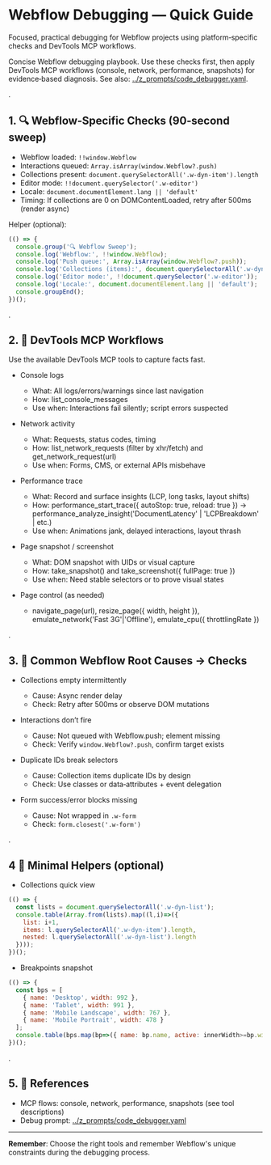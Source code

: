# Webflow Debugging — Quick Guide

Focused, practical debugging for Webflow projects using platform‑specific checks and DevTools MCP workflows.


Concise Webflow debugging playbook. Use these checks first, then apply DevTools MCP workflows (console, network, performance, snapshots) for evidence‑based diagnosis. See also: [../z_prompts/code_debugger.yaml](../z_prompts/code_debugger.yaml).

.

## 1. 🔍 Webflow‑Specific Checks (90‑second sweep)

- Webflow loaded: `!!window.Webflow`
- Interactions queued: `Array.isArray(window.Webflow?.push)`
- Collections present: `document.querySelectorAll('.w-dyn-item').length`
- Editor mode: `!!document.querySelector('.w-editor')`
- Locale: `document.documentElement.lang || 'default'`
- Timing: If collections are 0 on DOMContentLoaded, retry after 500ms (render async)

Helper (optional):
```javascript
(() => {
  console.group('🔍 Webflow Sweep');
  console.log('Webflow:', !!window.Webflow);
  console.log('Push queue:', Array.isArray(window.Webflow?.push));
  console.log('Collections (items):', document.querySelectorAll('.w-dyn-item').length);
  console.log('Editor mode:', !!document.querySelector('.w-editor'));
  console.log('Locale:', document.documentElement.lang || 'default');
  console.groupEnd();
})();
```

.

## 2. 🧰 DevTools MCP Workflows

Use the available DevTools MCP tools to capture facts fast.

- Console logs
  - What: All logs/errors/warnings since last navigation
  - How: list_console_messages
  - Use when: Interactions fail silently; script errors suspected

- Network activity
  - What: Requests, status codes, timing
  - How: list_network_requests (filter by xhr/fetch) and get_network_request(url)
  - Use when: Forms, CMS, or external APIs misbehave

- Performance trace
  - What: Record and surface insights (LCP, long tasks, layout shifts)
  - How: performance_start_trace({ autoStop: true, reload: true }) → performance_analyze_insight('DocumentLatency' | 'LCPBreakdown' | etc.)
  - Use when: Animations jank, delayed interactions, layout thrash

- Page snapshot / screenshot
  - What: DOM snapshot with UIDs or visual capture
  - How: take_snapshot() and take_screenshot({ fullPage: true })
  - Use when: Need stable selectors or to prove visual states

- Page control (as needed)
  - navigate_page(url), resize_page({ width, height }), emulate_network('Fast 3G'|'Offline'), emulate_cpu({ throttlingRate })

.

## 3. 🐛 Common Webflow Root Causes → Checks

- Collections empty intermittently
  - Cause: Async render delay
  - Check: Retry after 500ms or observe DOM mutations

- Interactions don’t fire
  - Cause: Not queued with Webflow.push; element missing
  - Check: Verify `window.Webflow?.push`, confirm target exists

- Duplicate IDs break selectors
  - Cause: Collection items duplicate IDs by design
  - Check: Use classes or data‑attributes + event delegation

- Form success/error blocks missing
  - Cause: Not wrapped in `.w-form`
  - Check: `form.closest('.w-form')`

.

## 4 🧪 Minimal Helpers (optional)

- Collections quick view
```javascript
(() => {
  const lists = document.querySelectorAll('.w-dyn-list');
  console.table(Array.from(lists).map((l,i)=>({
    list: i+1,
    items: l.querySelectorAll('.w-dyn-item').length,
    nested: l.querySelectorAll('.w-dyn-list').length
  })));
})();
```

- Breakpoints snapshot
```javascript
(() => {
  const bps = [
    { name: 'Desktop', width: 992 },
    { name: 'Tablet', width: 991 },
    { name: 'Mobile Landscape', width: 767 },
    { name: 'Mobile Portrait', width: 478 }
  ];
  console.table(bps.map(bp=>({ name: bp.name, active: innerWidth>=bp.width })));
})();
```

.

## 5. 🔗 References

- MCP flows: console, network, performance, snapshots (see tool descriptions)
- Debug prompt: [../z_prompts/code_debugger.yaml](../z_prompts/code_debugger.yaml)

---

**Remember**: Choose the right tools and remember Webflow's unique constraints during the debugging process.